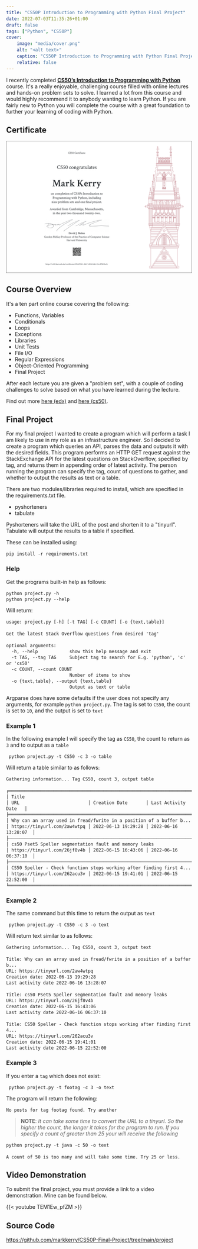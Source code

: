 ```yaml
---
title: "CS50P Introduction to Programming with Python Final Project"
date: 2022-07-03T11:35:26+01:00
draft: false
tags: ["Python", "CS50P"]
cover:
    image: "media/cover.png"
    alt: "<alt text>"
    caption: "CS50P Introduction to Programming with Python Final Project"
    relative: false
---
```


I recently completed [__CS50’s Introduction to Programming with Python__](https://www.edx.org/course/cs50s-introduction-to-programming-with-python) course. It's a really enjoyable, challenging course filled with online lectures and hands-on problem sets to solve. I learned a lot from this course and would highly recommend it to anybody wanting to learn Python. If you are fairly new to Python you will complete the course with a great foundation to further your learning of coding with Python.

## Certificate

![cs50pcert](media/CS50P.png)

## Course Overview

It's a ten part online course covering the following:

* Functions, Variables
* Conditionals
* Loops
* Exceptions
* Libraries
* Unit Tests
* File I/O
* Regular Expressions
* Object-Oriented Programming
* Final Project

After each lecture you are given a "problem set", with a couple of coding challenges to solve based on what you have learned during the lecture.

Find out more [here (edx)](https://www.edx.org/course/cs50s-introduction-to-programming-with-python) and [here (cs50)](https://cs50.harvard.edu/python/2022/).

## Final Project

For my final project I wanted to create a program which will perform a task I am likely to use in my role as an infrastructure engineer. So I decided to create a program which queries an API, parses the data and outputs it with the desired fields. This program performs an HTTP GET request against the StackExchange API for the latest questions on StackOverflow, specified by tag, and returns them in appending order of latest activity. The person running the program can specify the tag, count of questions to gather, and whether to output the results as text or a table.

There are two modules/libraries required to install, which are specified in the requirements.txt file.

* pyshorteners
* tabulate

Pyshorteners will take the URL of the post and shorten it to a "tinyurl". Tabulate will output the results to a table if specified.

These can be installed using:

```terminal
pip install -r requirements.txt
```

### Help

Get the programs built-in help as follows:

```terminal
python project.py -h
python project.py --help
```

Will return:

```terminal
usage: project.py [-h] [-t TAG] [-c COUNT] [-o {text,table}]

Get the latest Stack Overflow questions from desired 'tag'

optional arguments:
  -h, --help            show this help message and exit
  -t TAG, --tag TAG     Subject tag to search for E.g. 'python', 'c' or 'cs50'
  -c COUNT, --count COUNT
                        Number of items to show
  -o {text,table}, --output {text,table}
                        Output as text or table
```

Argparse does have some defaults if the user does not specify any arguments, for example `python project.py`. The tag is set to `CS50`, the count is set to `10`, and the output is set to `text`

### Example 1

In the following example I will specify the tag as `CS50`, the count to return as `3` and to output as a `table`

```terminal
 python project.py -t CS50 -c 3 -o table
```

Will return a table similar to as follows:

```terminal
Gathering information... Tag CS50, count 3, output table

╒══════════════════════════════════════════════════════════════════════╤══════════════════════════════╤═════════════════════╤══════════════════════╕
│ Title                                                                │ URL                          │ Creation Date       │ Last Activity Date   │
╞══════════════════════════════════════════════════════════════════════╪══════════════════════════════╪═════════════════════╪══════════════════════╡
│ Why can an array used in fread/fwrite in a position of a buffer b... │ https://tinyurl.com/2aw4wtpq │ 2022-06-13 19:29:28 │ 2022-06-16 13:28:07  │
├──────────────────────────────────────────────────────────────────────┼──────────────────────────────┼─────────────────────┼──────────────────────┤
│ cs50 Pset5 Speller segmentation fault and memory leaks               │ https://tinyurl.com/26jf8v4b │ 2022-06-15 16:43:06 │ 2022-06-16 06:37:10  │
├──────────────────────────────────────────────────────────────────────┼──────────────────────────────┼─────────────────────┼──────────────────────┤
│ CS50 Speller - Check function stops working after finding first 4... │ https://tinyurl.com/262acu3v │ 2022-06-15 19:41:01 │ 2022-06-15 22:52:00  │
╘══════════════════════════════════════════════════════════════════════╧══════════════════════════════╧═════════════════════╧══════════════════════╛
```

### Example 2

The same command but this time to return the output as `text`

```terminal
 python project.py -t CS50 -c 3 -o text
```

Will return text similar to as follows:

```terminal
Gathering information... Tag CS50, count 3, output text

Title: Why can an array used in fread/fwrite in a position of a buffer b...
URL: https://tinyurl.com/2aw4wtpq
Creation date: 2022-06-13 19:29:28
Last activity date 2022-06-16 13:28:07

Title: cs50 Pset5 Speller segmentation fault and memory leaks
URL: https://tinyurl.com/26jf8v4b
Creation date: 2022-06-15 16:43:06
Last activity date 2022-06-16 06:37:10

Title: CS50 Speller - Check function stops working after finding first 4...
URL: https://tinyurl.com/262acu3v
Creation date: 2022-06-15 19:41:01
Last activity date 2022-06-15 22:52:00
```

### Example 3

If you enter a `tag` which does not exist:

```terminal
 python project.py -t footag -c 3 -o text
```

The program will return the following:

```terminal
No posts for tag footag found. Try another
```

> __NOTE__: _It can take some time to convert the URL to a tinyurl. So the higher the count, the longer it takes for the program to run. If you specify a count of greater than 25 your will receive the following_
>>  

```terminal
python project.py -t java -c 50 -o text

A count of 50 is too many and will take some time. Try 25 or less.
```

## Video Demonstration

To submit the final project, you must provide a link to a video demonstration. Mine can be found below.

{{< youtube TEM1Ew_pfZM >}}

## Source Code

https://github.com/markkerry/CS50P-Final-Project/tree/main/project
